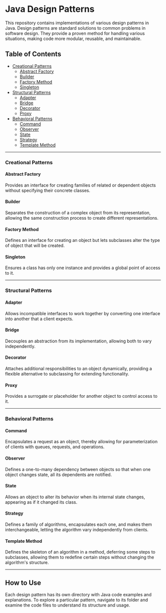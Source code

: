	

# Java Design Patterns

This repository contains implementations of various design patterns in Java. Design patterns are standard solutions to common problems in software design. They provide a proven method for handling various situations, making code more modular, reusable, and maintainable.

## Table of Contents

- [Creational Patterns](#creational-patterns)
  - [Abstract Factory](#abstract-factory)
  - [Builder](#builder)
  - [Factory Method](#factory-method)
  - [Singleton](#singleton)
- [Structural Patterns](#structural-patterns)
  - [Adapter](#adapter)
  - [Bridge](#bridge)
  - [Decorator](#decorator)
  - [Proxy](#proxy)
- [Behavioral Patterns](#behavioral-patterns)
  - [Command](#command)
  - [Observer](#observer)
  - [State](#state)
  - [Strategy](#strategy)
  - [Template Method](#template-method)

---

### Creational Patterns

#### Abstract Factory
Provides an interface for creating families of related or dependent objects without specifying their concrete classes.

#### Builder
Separates the construction of a complex object from its representation, allowing the same construction process to create different representations.

#### Factory Method
Defines an interface for creating an object but lets subclasses alter the type of object that will be created.

#### Singleton
Ensures a class has only one instance and provides a global point of access to it.

---

### Structural Patterns

#### Adapter
Allows incompatible interfaces to work together by converting one interface into another that a client expects.

#### Bridge
Decouples an abstraction from its implementation, allowing both to vary independently.

#### Decorator
Attaches additional responsibilities to an object dynamically, providing a flexible alternative to subclassing for extending functionality.

#### Proxy
Provides a surrogate or placeholder for another object to control access to it.

---

### Behavioral Patterns

#### Command
Encapsulates a request as an object, thereby allowing for parameterization of clients with queues, requests, and operations.

#### Observer
Defines a one-to-many dependency between objects so that when one object changes state, all its dependents are notified.

#### State
Allows an object to alter its behavior when its internal state changes, appearing as if it changed its class.

#### Strategy
Defines a family of algorithms, encapsulates each one, and makes them interchangeable, letting the algorithm vary independently from clients.

#### Template Method
Defines the skeleton of an algorithm in a method, deferring some steps to subclasses, allowing them to redefine certain steps without changing the algorithm's structure.

---

## How to Use

Each design pattern has its own directory with Java code examples and explanations. To explore a particular pattern, navigate to its folder and examine the code files to understand its structure and usage.
